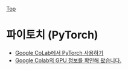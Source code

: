 [Top](../index.md)

# 파이토치 (PyTorch)

- [Google CoLab에서 PyTorch 사용하기](google_colab_for_pytorch.md)
- [Google Colab의 GPU 정보를 확인해 봤습니다.](google_colab_gpu_with_pytorch.md)




